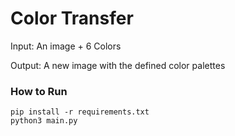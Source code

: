 # Color Transfer

Input: An image + 6 Colors

Output: A new image with the defined color palettes

### How to Run
```
pip install -r requirements.txt
python3 main.py
```